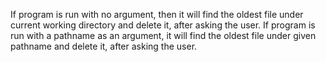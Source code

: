 If program is run with no argument, then it will find the oldest file under current working directory and delete it, after asking the user. 
If program is run with a pathname as an argument, it will find the oldest file under given pathname and delete it, after asking the user.

 
